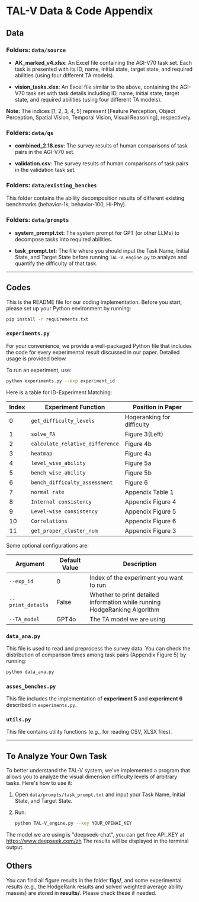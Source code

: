 # TAL-V Data & Code Appendix

## Data

### Folders: `data/source`

- **AK_marked_v4.xlsx**: An Excel file containing the AGI-V70 task set. Each task is presented with its ID, name, initial state, target state, and required abilities (using four different TA models).
  
- **vision_tasks.xlsx**: An Excel file similar to the above, containing the AGI-V70 task set with task details including ID, name, initial state, target state, and required abilities (using four different TA models).

**Note:** The indices [1, 2, 3, 4, 5] represent [Feature Perception, Object Perception, Spatial Vision, Temporal Vision, Visual Reasoning], respectively.

### Folders: `data/qs`

- **combined_2.18.csv**: The survey results of human comparisons of task pairs in the AGI-V70 set.
  
- **validation.csv**: The survey results of human comparisons of task pairs in the validation task set.

### Folders: `data/existing_benches`

This folder contains the ability decomposition results of different existing benchmarks (behavior-1k, behavior-100, Hi-Phy).

### Folders: `data/prompts`

- **system_prompt.txt**: The system prompt for GPT (or other LLMs) to decompose tasks into required abilities.

- **task_prompt.txt**: The file where you should input the Task Name, Initial State, and Target State before running `TAL-V_engine.py` to analyze and quantify the difficulty of that task.

---

## Codes

This is the README file for our coding implementation. Before you start, please set up your Python environment by running:

```bash
pip install -r requirements.txt
```

### `experiments.py`

For your convenience, we provide a well-packaged Python file that includes the code for every experimental result discussed in our paper. Detailed usage is provided below.

To run an experiment, use:

```bash
python experiments.py --exp experiment_id
```

Here is a table for ID-Experiment Matching:

| Index | Experiment Function             | Position in Paper        |
|-------|---------------------------------|--------------------------|
| 0     | `get_difficulty_levels`         | Hogeranking for difficulty|
| 1     | `solve_FA`                      | Figure 3(Left)           |
| 2     | `calculate_relative_difference` | Figure 4b               |
| 3     | `heatmap`                       | Figure 4a                |
| 4     | `level_wise_ability`            | Figure 5a                |
| 5     | `bench_wise_ability`            | Figure 5b                |
| 6     | `bench_difficulty_assessment`   | Figure 6                |
| 7     | `normal rate`                   | Appendix Table 1         |
| 8     | `Internal consistency`          | Appendix Figure 4        |
| 9     | `Level-wise consistency`        | Appendix Figure 5        |
| 10    | `Correlations`                  | Appendix Figure 6        |
| 11    | `get_proper_cluster_num`        | Appendix Figure 3        |

Some optional configurations are:

| Argument       | Default Value | Description                                             |
|----------------|---------------|---------------------------------------------------------|
| `--exp_id`     | 0             | Index of the experiment you want to run                 |
| `--print_details` | False        | Whether to print detailed information while running HodgeRanking Algorithm |
| `--TA_model`   | GPT4o         | The TA model we are using                               |

### `data_ana.py`

This file is used to read and preprocess the survey data. You can check the distribution of comparison times among task pairs (Appendix Figure 5) by running:

```bash
python data_ana.py
```

### `asses_benches.py`

This file includes the implementation of **experiment 5** and **experiment 6** described in `experiments.py`.

### `utils.py`

This file contains utility functions (e.g., for reading CSV, XLSX files).

---

## To Analyze Your Own Task

To better understand the TAL-V system, we've implemented a program that allows you to analyze the visual dimension difficulty levels of arbitrary tasks. Here's how to use it:

1. Open `data/prompts/task_prompt.txt` and input your Task Name, Initial State, and Target State.

2. Run:

   ```bash
   python TAL-V_engine.py --key YOUR_OPENAI_KEY
   ```


The model we are using is "deepseek-chat", you can get free API_KEY at https://www.deepseek.com/zh 
The results will be displayed in the terminal output.

## Others

You can find all figure results in the folder **figs/**, and some experimental results (e.g., the HodgeRank results and solved weighted average ability masses) are stored in **results/**. Please check these if needed.
